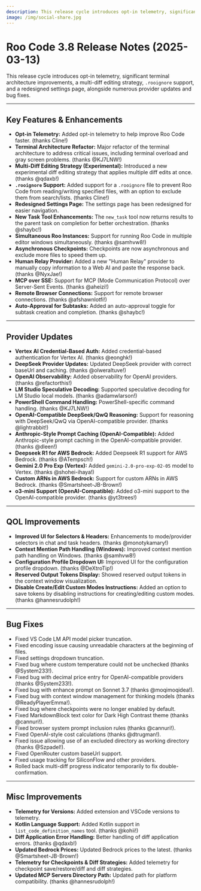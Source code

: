 ```yaml
---
description: This release cycle introduces opt-in telemetry, significant terminal architecture improvements, a multi-diff editing strategy, .rooignore support, and a redesigned settings page, alongside numerous provider updates and bug fixes.
image: /img/social-share.jpg
---
```


# Roo Code 3.8 Release Notes (2025-03-13)

This release cycle introduces opt-in telemetry, significant terminal architecture improvements, a multi-diff editing strategy, `.rooignore` support, and a redesigned settings page, alongside numerous provider updates and bug fixes.

---

## Key Features & Enhancements

*   **Opt-in Telemetry:** Added opt-in telemetry to help improve Roo Code faster. (thanks Cline!)
*   **Terminal Architecture Refactor:** Major refactor of the terminal architecture to address critical issues, including terminal overload and gray screen problems. (thanks @KJ7LNW!)
*   **Multi-Diff Editing Strategy (Experimental):** Introduced a new experimental diff editing strategy that applies multiple diff edits at once. (thanks @qdaxb!)
*   **`.rooignore` Support:** Added support for a `.rooignore` file to prevent Roo Code from reading/writing specified files, with an option to exclude them from search/lists. (thanks Cline!)
*   **Redesigned Settings Page:** The settings page has been redesigned for easier navigation.
*   **New Task Tool Enhancements:** The `new_task` tool now returns results to the parent task on completion for better orchestration. (thanks @shaybc!)
*   **Simultaneous Roo Instances:** Support for running Roo Code in multiple editor windows simultaneously. (thanks @samhvw8!)
*   **Asynchronous Checkpoints:** Checkpoints are now asynchronous and exclude more files to speed them up.
*   **Human Relay Provider:** Added a new "Human Relay" provider to manually copy information to a Web AI and paste the response back. (thanks @NyxJae!)
*   **MCP over SSE:** Support for MCP (Mode Communication Protocol) over Server-Sent Events. (thanks @aheizi!)
*   **Remote Browser Connections:** Support for remote browser connections. (thanks @afshawnlotfi!)
*   **Auto-Approval for Subtasks:** Added an auto-approval toggle for subtask creation and completion. (thanks @shaybc!)

---

## Provider Updates

*   **Vertex AI Credential-Based Auth:** Added credential-based authentication for Vertex AI. (thanks @eonghk!)
*   **DeepSeek Provider Updates:** Updated DeepSeek provider with correct baseUrl and caching. (thanks @olweraltuve!)
*   **OpenAI Observability:** Added observability for OpenAI providers. (thanks @refactorthis!)
*   **LM Studio Speculative Decoding:** Supported speculative decoding for LM Studio local models. (thanks @adamwlarson!)
*   **PowerShell Command Handling:** PowerShell-specific command handling. (thanks @KJ7LNW!)
*   **OpenAI-Compatible DeepSeek/QwQ Reasoning:** Support for reasoning with DeepSeek/QwQ via OpenAI-compatible provider. (thanks @lightrabbit!)
*   **Anthropic-Style Prompt Caching (OpenAI-Compatible):** Added Anthropic-style prompt caching in the OpenAI-compatible provider. (thanks @dleen!)
*   **Deepseek R1 for AWS Bedrock:** Added Deepseek R1 support for AWS Bedrock. (thanks @ATempsch!)
*   **Gemini 2.0 Pro Exp (Vertex):** Added `gemini-2.0-pro-exp-02-05` model to Vertex. (thanks @shohei-ihaya!)
*   **Custom ARNs in AWS Bedrock:** Support for custom ARNs in AWS Bedrock. (thanks @Smartsheet-JB-Brown!)
*   **o3-mini Support (OpenAI-Compatible):** Added o3-mini support to the OpenAI-compatible provider. (thanks @yt3trees!)

---

## QOL Improvements

*   **Improved UI for Selectors & Headers:** Enhancements to mode/provider selectors in chat and task headers. (thanks @monotykamary!)
*   **Context Mention Path Handling (Windows):** Improved context mention path handling on Windows. (thanks @samhvw8!)
*   **Configuration Profile Dropdown UI:** Improved UI for the configuration profile dropdown. (thanks @DeXtroTip!)
*   **Reserved Output Tokens Display:** Showed reserved output tokens in the context window visualization.
*   **Disable Create/Edit Custom Modes Instructions:** Added an option to save tokens by disabling instructions for creating/editing custom modes. (thanks @hannesrudolph!)

---

## Bug Fixes

*   Fixed VS Code LM API model picker truncation.
*   Fixed encoding issue causing unreadable characters at the beginning of files.
*   Fixed settings dropdown truncation.
*   Fixed bug where custom temperature could not be unchecked (thanks @System233!).
*   Fixed bug with decimal price entry for OpenAI-compatible providers (thanks @System233!).
*   Fixed bug with enhance prompt on Sonnet 3.7 (thanks @moqimoqidea!).
*   Fixed bug with context window management for thinking models (thanks @ReadyPlayerEmma!).
*   Fixed bug where checkpoints were no longer enabled by default.
*   Fixed MarkdownBlock text color for Dark High Contrast theme (thanks @cannuri!).
*   Fixed browser system prompt inclusion rules (thanks @cannuri!).
*   Fixed OpenAI-style cost calculations (thanks @dtrugman!).
*   Fixed issue allowing use of an excluded directory as working directory (thanks @Szpadel!).
*   Fixed OpenRouter custom baseUrl support.
*   Fixed usage tracking for SiliconFlow and other providers.
*   Rolled back multi-diff progress indicator temporarily to fix double-confirmation.

---

## Misc Improvements

*   **Telemetry for Versions:** Added extension and VSCode versions to telemetry.
*   **Kotlin Language Support:** Added Kotlin support in `list_code_definition_names` tool. (thanks @kohii!)
*   **Diff Application Error Handling:** Better handling of diff application errors. (thanks @qdaxb!)
*   **Updated Bedrock Prices:** Updated Bedrock prices to the latest. (thanks @Smartsheet-JB-Brown!)
*   **Telemetry for Checkpoints & Diff Strategies:** Added telemetry for checkpoint save/restore/diff and diff strategies.
*   **Updated MCP Servers Directory Path:** Updated path for platform compatibility. (thanks @hannesrudolph!)